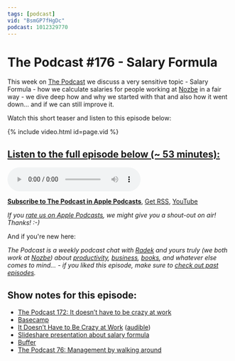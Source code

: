 ```yaml
---
tags: [podcast]
vid: "BsmGP7fHgDc"
podcast: 1012329770
---
```


# The Podcast #176 - Salary Formula

This week on [The Podcast][p] we discuss a very sensitive topic - Salary Formula - how we calculate salaries for people working at [Nozbe][n] in a fair way - we dive deep how and why we started with that and also how it went down... and if we can still improve it.

Watch this short teaser and listen to this episode below:

{% include video.html id=page.vid %}

<!--More-->

## [Listen to the full episode below (~ 53 minutes):][e]

<audio controls>
<source src="https://files.nozbe.com/podcast/176.mp3" type="audio/mpeg">
</audio>

**[Subscribe to The Podcast in Apple Podcasts][i]**, [Get RSS][rss], [YouTube][y]

*If you [rate us on Apple Podcasts][i], we might give you a shout-out on air! Thanks! :-)*

And if you're new here:

*The Podcast is a weekly podcast chat with [Radek][r] and yours truly (we both work at [Nozbe][n]) about [productivity](/tag/productivity), [business](/tag/business), [books](/tag/books), and whatever else comes to mind… - if you liked this episode, make sure to [check out past episodes](/tag/podcast).*

## Show notes for this episode:

  * [The Podcast 172: It doesn’t have to be crazy at work](https://thepodcast.fm/episodes/172)
  * [Basecamp](https://basecamp.com/)
  * [It Doesn’t Have to Be Crazy at Work](https://www.amazon.com/Doesnt-Have-Be-Crazy-Work/dp/B07GB94ZGB/) ([audible](https://www.audible.com/pd/It-Doesnt-Have-to-Be-Crazy-at-Work-Audiobook/0008323461))
  * [Slideshare presentation about salary formula](https://www.slideshare.net/karolsarnacki/salary-formula-a-way-through-the-minefield)
  * [Buffer](https://buffer.com/)
  * [The Podcast 76: Management by walking around](https://thepodcast.fm/episodes/76)

[y]: https://michael.gratis/thepodcastyt
[rss]: http://thepodcast.fm/episodes?format=RSS
[e]: http://thepodcast.fm/episodes/176

[p]: https://michael.gratis/thepodcastfm
[n]: https://michael.gratis/nozbe
[r]: https://michael.gratis/radex
[i]: https://michael.gratis/thepodcast
[o]: https://michael.gratis/ipadonly

